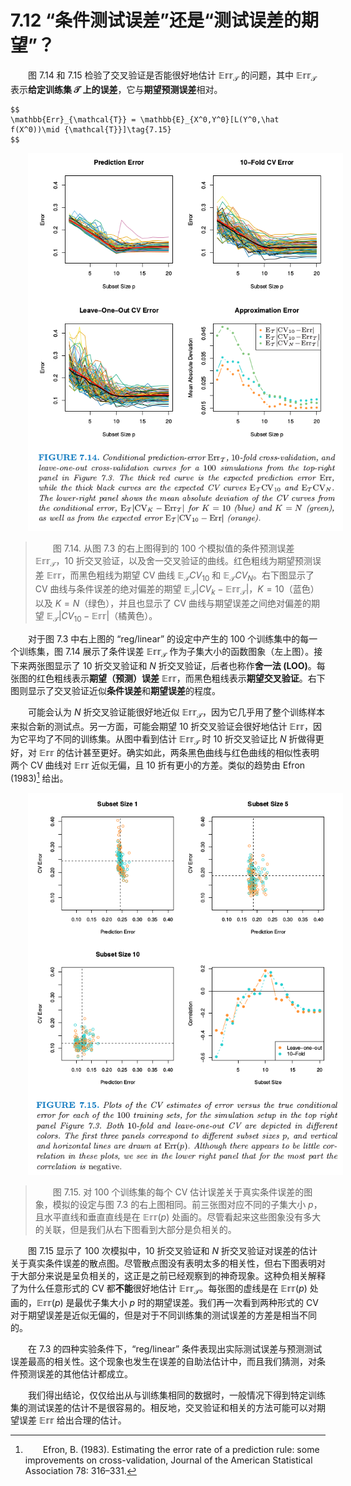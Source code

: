 # 7.12 “条件测试误差”还是“测试误差的期望”？

<style>p{text-indent:2em;2}</style>

图 7.14 和 7.15 检验了交叉验证是否能很好地估计 $\mathbb{Err}_{\mathcal{T}}$ 的问题，其中 $\mathbb{Err}_{\mathcal{T}}$ 表示**给定训练集 $\mathcal{T}$ 上的误差**<!--（228页的式（7.15））-->，它与**期望预测误差**相对。

```{note}
$$
\mathbb{Err}_{\mathcal{T}} = \mathbb{E}_{X^0,Y^0}[L(Y^0,\hat f(X^0))\mid {\mathcal{T}}]\tag{7.15}
$$
```

![](../img/07/fig7.14.png)

> 图 7.14. 从图 7.3 的右上图得到的 100 个模拟值的条件预测误差 $\mathbb{Err}_{\mathcal{T}}$，10 折交叉验证，以及舍一交叉验证的曲线。红色粗线为期望预测误差 $\mathbb{Err}$，而黑色粗线为期望 CV 曲线 $\mathbb{E}_{\mathcal{T}}CV_{10}$ 和 $\mathbb{E}_{\mathcal{T}}CV_N$。右下图显示了 CV 曲线与条件误差的绝对偏差的期望 $\mathbb{E}_{\mathcal{T}}\vert CV_k-\mathbb{Err}_{\mathcal{T}}\vert$，$K=10$（蓝色）以及 $K=N$（绿色），并且也显示了 CV 曲线与期望误差之间绝对偏差的期望 $\mathbb{E}_{\mathcal{T}}\vert CV_{10}-\mathbb{Err}\vert$（橘黄色）。

对于图 7.3 中右上图的 “reg/linear” 的设定中产生的 100 个训练集中的每一个训练集，图 7.14 展示了条件误差 $\mathbb{Err}_{\mathcal{T}}$ 作为子集大小的函数图象（左上图）。接下来两张图显示了 $10$ 折交叉验证和 $N$ 折交叉验证，后者也称作**舍一法 (LOO)**。每张图的红色粗线表示**期望（预测）误差** $\mathbb{Err}$，而黑色粗线表示**期望交叉验证**。右下图则显示了交叉验证近似**条件误差**和**期望误差**的程度。

可能会认为 $N$ 折交叉验证能很好地近似 $\mathbb{Err}_{\mathcal{T}}$，因为它几乎用了整个训练样本来拟合新的测试点。另一方面，可能会期望 $10$ 折交叉验证会很好地估计 $\mathbb{Err}$，因为它平均了不同的训练集。从图中看到估计 $\mathbb{Err}_{\mathcal{T}}$ 时 $10$ 折交叉验证比 $N$ 折做得更好，对 $\mathbb{Err}$ 的估计甚至更好。确实如此，两条黑色曲线与红色曲线的相似性表明两个 CV 曲线对 $\mathbb{Err}$ 近似无偏，且 $10$ 折有更小的方差。类似的趋势由 Efron (1983)[^1] 给出。

![](../img/07/fig7.15.png)

> 图 7.15.  对 100 个训练集的每个 CV 估计误差关于真实条件误差的图象，模拟的设定与图 7.3 的右上图相同。前三张图对应不同的子集大小 $p$，且水平直线和垂直直线是在 $\mathbb{Err}(p)$ 处画的。尽管看起来这些图象没有多大的关联，但是我们从右下图看到大部分是负相关的。

图 7.15 显示了 100 次模拟中，10 折交叉验证和 $N$ 折交叉验证对误差的估计关于真实条件误差的散点图。尽管散点图没有表明太多的相关性，但右下图表明对于大部分来说是呈负相关的，这正是之前已经观察到的神奇现象。这种负相关解释了为什么任意形式的 CV 都**不能**很好地估计 $\mathbb{Err}_{\mathcal{T}}$。每张图的虚线是在 $\mathbb{Err}(p)$ 处画的，$\mathbb{Err}(p)$ 是最优子集大小 $p$ 时的期望误差。我们再一次看到两种形式的 CV 对于期望误差是近似无偏的，但是对于不同训练集的测试误差的方差是相当不同的。

在 7.3 的四种实验条件下，“reg/linear” 条件表现出实际测试误差与预测测试误差最高的相关性。这个现象也发生在误差的自助法估计中，而且我们猜测，对条件预测误差的其他估计都成立。

我们得出结论，仅仅给出从与训练集相同的数据时，一般情况下得到特定训练集的测试误差的估计不是很容易的。相反地，交叉验证和相关的方法可能可以对期望误差 $\mathbb{Err}$ 给出合理的估计。

[^1]: Efron, B. (1983). Estimating the error rate of a prediction rule: some improvements on cross-validation, Journal of the American Statistical Association 78: 316–331.